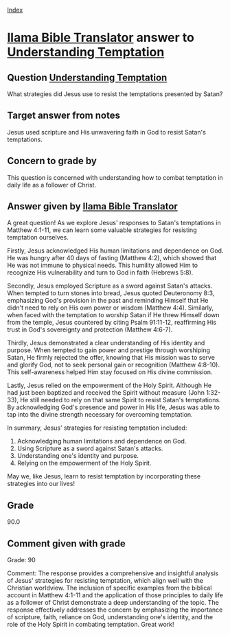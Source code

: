 
[Index](../../index.md)
# [llama Bible Translator](../../answering_models/llama_Bible_Translator.md) answer to [Understanding Temptation](../../questions/Understanding_Temptation.md)

## Question [Understanding Temptation](../../questions/Understanding_Temptation.md)
What strategies did Jesus use to resist the temptations presented by Satan?

## Target answer from notes
Jesus used scripture and His unwavering faith in God to resist Satan's temptations.

## Concern to grade by
This question is concerned with understanding how to combat temptation in daily life as a follower of Christ.

## Answer given by [llama Bible Translator](../../answering_models/llama_Bible_Translator.md)
A great question! As we explore Jesus' responses to Satan's temptations in Matthew 4:1-11, we can learn some valuable strategies for resisting temptation ourselves.

Firstly, Jesus acknowledged His human limitations and dependence on God. He was hungry after 40 days of fasting (Matthew 4:2), which showed that He was not immune to physical needs. This humility allowed Him to recognize His vulnerability and turn to God in faith (Hebrews 5:8).

Secondly, Jesus employed Scripture as a sword against Satan's attacks. When tempted to turn stones into bread, Jesus quoted Deuteronomy 8:3, emphasizing God's provision in the past and reminding Himself that He didn't need to rely on His own power or wisdom (Matthew 4:4). Similarly, when faced with the temptation to worship Satan if He threw Himself down from the temple, Jesus countered by citing Psalm 91:11-12, reaffirming His trust in God's sovereignty and protection (Matthew 4:6-7).

Thirdly, Jesus demonstrated a clear understanding of His identity and purpose. When tempted to gain power and prestige through worshiping Satan, He firmly rejected the offer, knowing that His mission was to serve and glorify God, not to seek personal gain or recognition (Matthew 4:8-10). This self-awareness helped Him stay focused on His divine commission.

Lastly, Jesus relied on the empowerment of the Holy Spirit. Although He had just been baptized and received the Spirit without measure (John 1:32-33), He still needed to rely on that same Spirit to resist Satan's temptations. By acknowledging God's presence and power in His life, Jesus was able to tap into the divine strength necessary for overcoming temptation.

In summary, Jesus' strategies for resisting temptation included:

1. Acknowledging human limitations and dependence on God.
2. Using Scripture as a sword against Satan's attacks.
3. Understanding one's identity and purpose.
4. Relying on the empowerment of the Holy Spirit.

May we, like Jesus, learn to resist temptation by incorporating these strategies into our lives!

## Grade
90.0

## Comment given with grade
Grade: 90

Comment: The response provides a comprehensive and insightful analysis of Jesus' strategies for resisting temptation, which align well with the Christian worldview. The inclusion of specific examples from the biblical account in Matthew 4:1-11 and the application of those principles to daily life as a follower of Christ demonstrate a deep understanding of the topic. The response effectively addresses the concern by emphasizing the importance of scripture, faith, reliance on God, understanding one's identity, and the role of the Holy Spirit in combating temptation. Great work!
